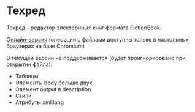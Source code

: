 # Техред
Техред - редактор электронных книг формата FictionBook.

[Онлайн-версия](https://5v37.github.io/techred/) (операции с файлами доступны только в настольных браузерах на базе Chromium)

В текущей версии не поддерживается (будет проигнорировано при открытии файла):
- Таблицы
- Элементы body больше двух
- Элемент output в description
- Стили
- Атрибуты xml:lang
